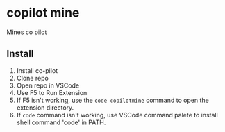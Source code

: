 # copilot mine

Mines co pilot

## Install

1. Install co-pilot
2. Clone repo
3. Open repo in VSCode
4. Use F5 to Run Extension
5. If F5 isn't working, use the `code copilotmine` command to open the extension directory.
6. If `code` command isn't working, use VSCode command palete to install shell command 'code' in PATH.